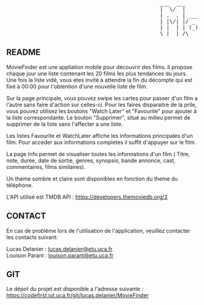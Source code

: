 <pre>
                                                ___  ___           _     ______ _           _           
                                                |  \/  |          (_)    |  ___(_)         | |          
                                                | .  . | _____   ___  ___| |_   _ _ __   __| | ___ _ __ 
                                                | |\/| |/ _ \ \ / / |/ _ \  _| | | '_ \ / _` |/ _ \ '__|
                                                | |  | | (_) \ V /| |  __/ |   | | | | | (_| |  __/ |   
                                                \_|  |_/\___/ \_/ |_|\___\_|   |_|_| |_|\__,_|\___|_|   
</pre>                                                   


## README

MovieFinder est une appliation mobile pour découvrir des films. Il propose chaque jour une liste contenant les 20 films les plus tendances du jours. Une fois la liste vidé, vous etes invité à attendre la fin du décompte qui est fixé à 00:00 pour l'obtention d'une nouvelle liste de film.

Sur la page principale, vous pouvez swipe les cartes pour passer d'un film a l'autre sans faire d'action sur celles-ci. Pour les faires disparaitre de la prile, vous pouvez utilisez les boutons "Watch Later" et "Favourite" pour ajouter à la liste correspondante. Le bouton "Supprimer", situé au milieu permet de supprimer de la liste sans l'affecter a une liste.

Les listes Favourite et WatchLater affiche les informations principales d'un film. Pour acceder aux informations completes il suffit d'appuyer sur le film.

La page Info permet de visualiser toutes les informations d'un film ( Titre, note, durée, date de sortie, genres, synopsis, bande annonce, cast, commentaires, films similaires).

Un theme sombre et claire sont disponibles en fonction du theme du téléphone.

L'API utilisé est TMDB API : https://developers.themoviedb.org/3


## CONTACT

En cas de problème lors de l'utilisation de l'application, veuillez contacter les contacts suivant:

Lucas Delanier : lucas.delanier@etu.uca.fr </br>
Louison Parant : louison.parant@etu.uca.fr 

## GIT

Le dépot du projet est disponible a l'adresse suivante : https://codefirst.iut.uca.fr/git/lucas.delanier/MovieFinder
                                                        